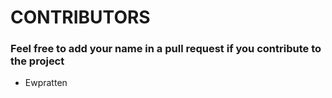# CONTRIBUTORS
### Feel free to add your name in a pull request if you contribute to the project
- Ewpratten
